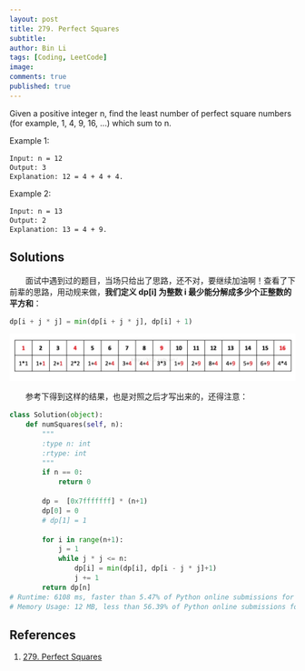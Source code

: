 ```yaml
---
layout: post
title: 279. Perfect Squares
subtitle: 
author: Bin Li
tags: [Coding, LeetCode]
image: 
comments: true
published: true
---
```


Given a positive integer n, find the least number of perfect square numbers (for example, 1, 4, 9, 16, ...) which sum to n.

Example 1:
```
Input: n = 12
Output: 3 
Explanation: 12 = 4 + 4 + 4.
```

Example 2:
```
Input: n = 13
Output: 2
Explanation: 13 = 4 + 9.
```

## Solutions
　　面试中遇到过的题目，当场只给出了思路，还不对，要继续加油啊！查看了下前辈的思路，用动规来做，**我们定义 dp[i] 为整数 i 最少能分解成多少个正整数的平方和**：

```python
dp[i + j * j] = min(dp[i + j * j], dp[i] + 1)
```

<p align="center">
  <img width="" height="" src="/img/media/15621643227158.jpg">
</p>

　　参考下得到这样的结果，也是对照之后才写出来的，还得注意：

```python
class Solution(object):
    def numSquares(self, n):
        """
        :type n: int
        :rtype: int
        """
        if n == 0:
            return 0
        
        dp =  [0x7fffffff] * (n+1)
        dp[0] = 0
        # dp[1] = 1
        
        for i in range(n+1):
            j = 1
            while j * j <= n:
                dp[i] = min(dp[i], dp[i - j * j]+1)
                j += 1
        return dp[n]
# Runtime: 6108 ms, faster than 5.47% of Python online submissions for Perfect Squares.
# Memory Usage: 12 MB, less than 56.39% of Python online submissions for Perfect Squares.
```

## References
1. [279. Perfect Squares](https://leetcode.com/problems/perfect-squares/)